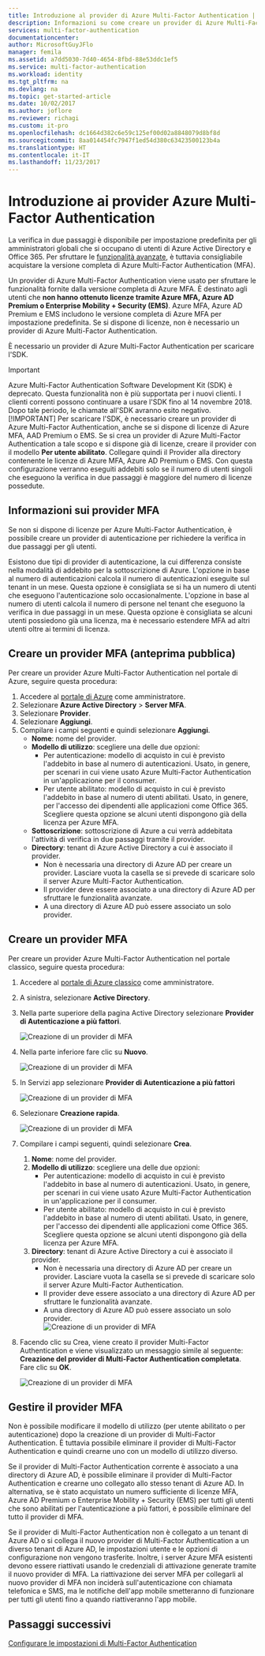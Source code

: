 ```yaml
---
title: Introduzione al provider di Azure Multi-Factor Authentication | Documentazione di Microsoft
description: Informazioni su come creare un provider di Azure Multi-Factor Authentication.
services: multi-factor-authentication
documentationcenter: 
author: MicrosoftGuyJFlo
manager: femila
ms.assetid: a7dd5030-7d40-4654-8fbd-88e53ddc1ef5
ms.service: multi-factor-authentication
ms.workload: identity
ms.tgt_pltfrm: na
ms.devlang: na
ms.topic: get-started-article
ms.date: 10/02/2017
ms.author: joflore
ms.reviewer: richagi
ms.custom: it-pro
ms.openlocfilehash: dc1664d382c6e59c125ef00d02a8848079d8bf8d
ms.sourcegitcommit: 8aa014454fc7947f1ed54d380c63423500123b4a
ms.translationtype: HT
ms.contentlocale: it-IT
ms.lasthandoff: 11/23/2017
---
```

# <a name="getting-started-with-an-azure-multi-factor-authentication-provider"></a>Introduzione ai provider Azure Multi-Factor Authentication
La verifica in due passaggi è disponibile per impostazione predefinita per gli amministratori globali che si occupano di utenti di Azure Active Directory e Office 365. Per sfruttare le [funzionalità avanzate](multi-factor-authentication-whats-next.md), è tuttavia consigliabile acquistare la versione completa di Azure Multi-Factor Authentication (MFA).

Un provider di Azure Multi-Factor Authentication viene usato per sfruttare le funzionalità fornite dalla versione completa di Azure MFA. È destinato agli utenti che **non hanno ottenuto licenze tramite Azure MFA, Azure AD Premium o Enterprise Mobility + Security (EMS)**.  Azure MFA, Azure AD Premium e EMS includono le versione completa di Azure MFA per impostazione predefinita. Se si dispone di licenze, non è necessario un provider di Azure Multi-Factor Authentication.

È necessario un provider di Azure Multi-Factor Authentication per scaricare l'SDK.

> [!IMPORTANT]
> Azure Multi-Factor Authentication Software Development Kit (SDK) è deprecato. Questa funzionalità non è più supportata per i nuovi clienti. I clienti correnti possono continuare a usare l'SDK fino al 14 novembre 2018. Dopo tale periodo, le chiamate all'SDK avranno esito negativo.
> [!IMPORTANT]
>Per scaricare l'SDK, è necessario creare un provider di Azure Multi-Factor Authentication, anche se si dispone di licenze di Azure MFA, AAD Premium o EMS.  Se si crea un provider di Azure Multi-Factor Authentication a tale scopo e si dispone già di licenze, creare il provider con il modello **Per utente abilitato**. Collegare quindi il Provider alla directory contenente le licenze di Azure MFA, Azure AD Premium o EMS. Con questa configurazione verranno eseguiti addebiti solo se il numero di utenti singoli che eseguono la verifica in due passaggi è maggiore del numero di licenze possedute. 

## <a name="what-is-an-mfa-provider"></a>Informazioni sui provider MFA

Se non si dispone di licenze per Azure Multi-Factor Authentication, è possibile creare un provider di autenticazione per richiedere la verifica in due passaggi per gli utenti.

Esistono due tipi di provider di autenticazione, la cui differenza consiste nella modalità di addebito per la sottoscrizione di Azure. L'opzione in base al numero di autenticazioni calcola il numero di autenticazioni eseguite sul tenant in un mese. Questa opzione è consigliata se si ha un numero di utenti che eseguono l'autenticazione solo occasionalmente. L'opzione in base al numero di utenti calcola il numero di persone nel tenant che eseguono la verifica in due passaggi in un mese. Questa opzione è consigliata se alcuni utenti possiedono già una licenza, ma è necessario estendere MFA ad altri utenti oltre ai termini di licenza.

## <a name="create-an-mfa-provider---public-preview"></a>Creare un provider MFA (anteprima pubblica)

Per creare un provider Azure Multi-Factor Authentication nel portale di Azure, seguire questa procedura:

1. Accedere al [portale di Azure](https://portal.azure.com) come amministratore. 
2. Selezionare **Azure Active Directory** > **Server MFA**.
3. Selezionare **Provider**.
4. Selezionare **Aggiungi**.
5. Compilare i campi seguenti e quindi selezionare **Aggiungi**.
   - **Nome**: nome del provider.
   - **Modello di utilizzo**: scegliere una delle due opzioni:
      * Per autenticazione: modello di acquisto in cui è previsto l'addebito in base al numero di autenticazioni. Usato, in genere, per scenari in cui viene usato Azure Multi-Factor Authentication in un'applicazione per il consumer.
      * Per utente abilitato: modello di acquisto in cui è previsto l'addebito in base al numero di utenti abilitati. Usato, in genere, per l'accesso dei dipendenti alle applicazioni come Office 365. Scegliere questa opzione se alcuni utenti dispongono già della licenza per Azure MFA.
   - **Sottoscrizione**: sottoscrizione di Azure a cui verrà addebitata l'attività di verifica in due passaggi tramite il provider. 
   - **Directory**: tenant di Azure Active Directory a cui è associato il provider.
      * Non è necessaria una directory di Azure AD per creare un provider. Lasciare vuota la casella se si prevede di scaricare solo il server Azure Multi-Factor Authentication.
      * Il provider deve essere associato a una directory di Azure AD per sfruttare le funzionalità avanzate.
      * A una directory di Azure AD può essere associato un solo provider.

## <a name="create-an-mfa-provider"></a>Creare un provider MFA
Per creare un provider Azure Multi-Factor Authentication nel portale classico, seguire questa procedura:

1. Accedere al [portale di Azure classico](https://manage.windowsazure.com) come amministratore.
2. A sinistra, selezionare **Active Directory**.
3. Nella parte superiore della pagina Active Directory selezionare **Provider di Autenticazione a più fattori**.
   
   ![Creazione di un provider di MFA](./media/multi-factor-authentication-get-started-auth-provider/authprovider1.png)

4. Nella parte inferiore fare clic su **Nuovo**.
   
   ![Creazione di un provider di MFA](./media/multi-factor-authentication-get-started-auth-provider/authprovider2.png)

5. In Servizi app selezionare **Provider di Autenticazione a più fattori**
   
   ![Creazione di un provider di MFA](./media/multi-factor-authentication-get-started-auth-provider/authprovider3.png)

6. Selezionare **Creazione rapida**.
   
   ![Creazione di un provider di MFA](./media/multi-factor-authentication-get-started-auth-provider/authprovider4.png)

7. Compilare i campi seguenti, quindi selezionare **Crea**.
   1. **Nome**: nome del provider.
   2. **Modello di utilizzo**: scegliere una delle due opzioni:
      * Per autenticazione: modello di acquisto in cui è previsto l'addebito in base al numero di autenticazioni. Usato, in genere, per scenari in cui viene usato Azure Multi-Factor Authentication in un'applicazione per il consumer.
      * Per utente abilitato: modello di acquisto in cui è previsto l'addebito in base al numero di utenti abilitati. Usato, in genere, per l'accesso dei dipendenti alle applicazioni come Office 365. Scegliere questa opzione se alcuni utenti dispongono già della licenza per Azure MFA.
   3. **Directory**: tenant di Azure Active Directory a cui è associato il provider.
      * Non è necessaria una directory di Azure AD per creare un provider. Lasciare vuota la casella se si prevede di scaricare solo il server Azure Multi-Factor Authentication.
      * Il provider deve essere associato a una directory di Azure AD per sfruttare le funzionalità avanzate.
      * A una directory di Azure AD può essere associato un solo provider.  
      ![Creazione di un provider di MFA](./media/multi-factor-authentication-get-started-auth-provider/authprovider5.png)

8. Facendo clic su Crea, viene creato il provider Multi-Factor Authentication e viene visualizzato un messaggio simile al seguente: **Creazione del provider di Multi-Factor Authentication completata**. Fare clic su **OK**.  
   
   ![Creazione di un provider di MFA](./media/multi-factor-authentication-get-started-auth-provider/authprovider6.png)  

## <a name="manage-your-mfa-provider"></a>Gestire il provider MFA

Non è possibile modificare il modello di utilizzo (per utente abilitato o per autenticazione) dopo la creazione di un provider di Multi-Factor Authentication. È tuttavia possibile eliminare il provider di Multi-Factor Authentication e quindi crearne uno con un modello di utilizzo diverso.

Se il provider di Multi-Factor Authentication corrente è associato a una directory di Azure AD, è possibile eliminare il provider di Multi-Factor Authentication e crearne uno collegato allo stesso tenant di Azure AD. In alternativa, se è stato acquistato un numero sufficiente di licenze MFA, Azure AD Premium o Enterprise Mobility + Security (EMS) per tutti gli utenti che sono abilitati per l'autenticazione a più fattori, è possibile eliminare del tutto il provider di MFA.

Se il provider di Multi-Factor Authentication non è collegato a un tenant di Azure AD o si collega il nuovo provider di Multi-Factor Authentication a un diverso tenant di Azure AD, le impostazioni utente e le opzioni di configurazione non vengono trasferite. Inoltre, i server Azure MFA esistenti devono essere riattivati usando le credenziali di attivazione generate tramite il nuovo provider di MFA. La riattivazione dei server MFA per collegarli al nuovo provider di MFA non inciderà sull'autenticazione con chiamata telefonica e SMS, ma le notifiche dell'app mobile smetteranno di funzionare per tutti gli utenti fino a quando riattiveranno l'app mobile.

## <a name="next-steps"></a>Passaggi successivi

[Configurare le impostazioni di Multi-Factor Authentication](multi-factor-authentication-whats-next.md)
